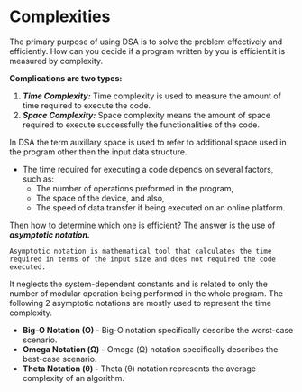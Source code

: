 # Complexities

The primary purpose of using DSA is to solve the problem effectively and efficiently.
How can you decide if a program written by you is efficient.it is measured by complexity.

**Complications are two types:**

1. **_Time Complexity:_** Time complexity is used to measure the amount of time required to execute the code.
2. **_Space Complexity:_** Space complexity means the amount of space required to execute successfully the functionalities of the code.

In DSA the term auxillary space is used to refer to additional space used in the program other then the input data structure.

- The time required for executing a code depends on several factors, such as:
  - The number of operations preformed in the program,
  - The space of the device, and also,
  - The speed of data transfer if being executed on an online platform.

Then how to determine which one is efficient? The answer is the use of **_asymptotic notation._**

    Asymptotic notation is mathematical tool that calculates the time required in terms of the input size and does not required the code executed.

It neglects the system-dependent constants and is related to only the number of modular operation being performed in the whole program. The following 2 asymptotic notations are mostly used to represent the time complexity.

- **Big-O Notation (O) -** Big-O notation specifically describe the worst-case scenario.
- **Omega Notation (Ω) -** Omega (Ω) notation specifically describes the best-case scenario.
- **Theta Notation (θ) -** Theta (θ) notation represents the average complexity of an algorithm.
